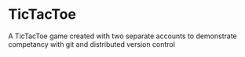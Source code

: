 # TicTacToe

A TicTacToe game created with two separate accounts to demonstrate competancy with git and distributed version control

